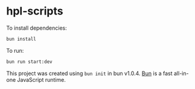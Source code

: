 # hpl-scripts

To install dependencies:

```bash
bun install
```

To run:

```bash
bun run start:dev
```

This project was created using `bun init` in bun v1.0.4. [Bun](https://bun.sh) is a fast all-in-one JavaScript runtime.

